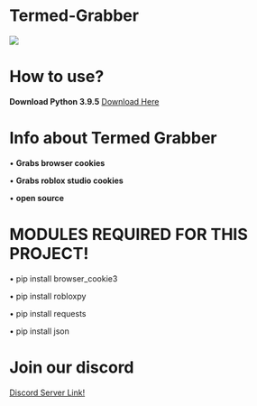 # Termed-Grabber

<img src="https://media.discordapp.net/attachments/1037071504443183107/1038168154343485471/twizz_shake.gif">

# How to use? 

**Download Python 3.9.5**
<a href="https://www.python.org/downloads/release/python-395/">Download Here</a> 

# Info about Termed Grabber
• **Grabs browser cookies**

• **Grabs roblox studio cookies**

• **open source**

# MODULES REQUIRED FOR THIS PROJECT!
• pip install browser_cookie3

• pip install robloxpy

• pip install requests

• pip install json

# Join our discord 
<a href="https://discord.com/invite/ltbeams">Discord Server Link!</a> 
